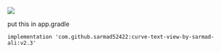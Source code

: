 [![](https://jitpack.io/v/sarmad52422/curve-text-view-by-sarmad-ali.svg)](https://jitpack.io/#sarmad52422/curve-text-view-by-sarmad-ali)

put this in app.gradle
        
```
implementation 'com.github.sarmad52422:curve-text-view-by-sarmad-ali:v2.3'

```
